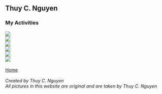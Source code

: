 ## Thuy C. Nguyen
### My Activities

<img src="https://scontent-sjc2-1.xx.fbcdn.net/v/t1.0-0/cp0/e15/q65/p320x320/10984044_844754248925775_4688877095084892980_n.jpg?efg=eyJpIjoiYiJ9&oh=25c1ab52ff450b809d4fa81c3c28ae6f&oe=5A90D13C">
<br>
<img src="https://scontent-sjc2-1.xx.fbcdn.net/v/t1.0-0/cp0/e15/q65/p320x320/46680_458648090869728_509653595_n.jpg?efg=eyJpIjoiYiJ9&oh=18aec50a0d93cbe1e1c455d55992e73d&oe=5A8A43F1">
<br>
<img src="https://scontent-sjc2-1.xx.fbcdn.net/v/t1.0-0/cp0/e15/q65/s320x320/11329847_901109599956906_79976685447851902_n.jpg?efg=eyJpIjoiYiJ9&oh=fe359dca672f1fda2beb6e04116733ef&oe=5A8C0376">
<br>
<img src="https://scontent-sjc2-1.xx.fbcdn.net/v/t1.0-0/cp0/e15/q65/s320x320/529736_470308169703720_655145882_n.jpg?efg=eyJpIjoiYiJ9&oh=2a9de2a986d4e0353e5ce15a93ea902d&oe=5A915F1E">
<br>
<img src="https://scontent-sjc2-1.xx.fbcdn.net/v/t1.0-0/cp0/e15/q65/s320x320/563036_459664534101417_1749117666_n.jpg?efg=eyJpIjoiYiJ9&oh=112620173a9399ad0a06b1f4bd6846ff&oe=5AA09AC4">
<br>
<img src="https://scontent-sjc2-1.xx.fbcdn.net/v/t1.0-0/cp0/e15/q65/p320x320/542972_357721074295764_1117096826_n.jpg?efg=eyJpIjoiYiJ9&oh=c8f8faafd599e29896d895f2b4397320&oe=5A90094F">
               
<br>
<br>
<a href="https://tweecongnguyen.github.io/index">Home</a> 
<br>
<br>
<address>
Created by Thuy C. Nguyen<br>
All pictures in this website are original and are taken by Thuy C. Nguyen<br>
</address>
